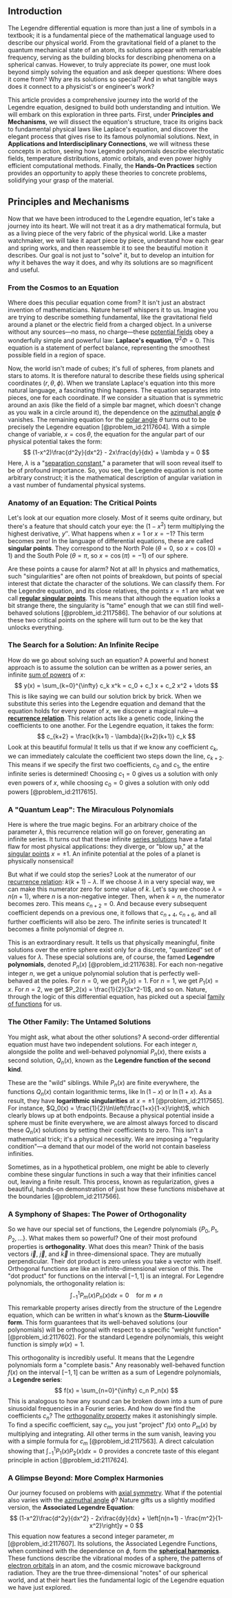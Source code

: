 ## Introduction
The Legendre differential equation is more than just a line of symbols in a textbook; it is a fundamental piece of the mathematical language used to describe our physical world. From the gravitational field of a planet to the quantum mechanical state of an atom, its solutions appear with remarkable frequency, serving as the building blocks for describing phenomena on a spherical canvas. However, to truly appreciate its power, one must look beyond simply solving the equation and ask deeper questions: Where does it come from? Why are its solutions so special? And in what tangible ways does it connect to a physicist's or engineer's work?

This article provides a comprehensive journey into the world of the Legendre equation, designed to build both understanding and intuition. We will embark on this exploration in three parts.
First, under **Principles and Mechanisms**, we will dissect the equation's structure, trace its origins back to fundamental physical laws like Laplace's equation, and discover the elegant process that gives rise to its famous polynomial solutions.
Next, in **Applications and Interdisciplinary Connections**, we will witness these concepts in action, seeing how Legendre polynomials describe electrostatic fields, temperature distributions, atomic orbitals, and even power highly efficient computational methods.
Finally, the **Hands-On Practices** section provides an opportunity to apply these theories to concrete problems, solidifying your grasp of the material.

## Principles and Mechanisms

Now that we have been introduced to the Legendre equation, let's take a journey into its heart. We will not treat it as a dry mathematical formula, but as a living piece of the very fabric of the physical world. Like a master watchmaker, we will take it apart piece by piece, understand how each gear and spring works, and then reassemble it to see the beautiful motion it describes. Our goal is not just to "solve" it, but to develop an intuition for *why* it behaves the way it does, and why its solutions are so magnificent and useful.

### From the Cosmos to an Equation

Where does this peculiar equation come from? It isn't just an abstract invention of mathematicians. Nature herself whispers it to us. Imagine you are trying to describe something fundamental, like the gravitational field around a planet or the electric field from a charged object. In a universe without any sources—no mass, no charge—these [potential fields](@article_id:142531) obey a wonderfully simple and powerful law: **Laplace's equation**, $\nabla^2 \Phi = 0$. This equation is a statement of perfect balance, representing the smoothest possible field in a region of space.

Now, the world isn't made of cubes; it's full of spheres, from planets and stars to atoms. It is therefore natural to describe these fields using spherical coordinates $(r, \theta, \phi)$. When we translate Laplace's equation into this more natural language, a fascinating thing happens. The equation separates into pieces, one for each coordinate. If we consider a situation that is symmetric around an axis (like the field of a simple bar magnet, which doesn't change as you walk in a circle around it), the dependence on the [azimuthal angle](@article_id:163517) $\phi$ vanishes. The remaining equation for the [polar angle](@article_id:175188) $\theta$ turns out to be precisely the Legendre equation [@problem_id:2117604]. With a simple change of variable, $x = \cos\theta$, the equation for the angular part of our physical potential takes the form:
$$ (1-x^2)\frac{d^2y}{dx^2} - 2x\frac{dy}{dx} + \lambda y = 0 $$
Here, $\lambda$ is a "[separation constant](@article_id:174776)," a parameter that will soon reveal itself to be of profound importance. So, you see, the Legendre equation is not some arbitrary construct; it is the mathematical description of angular variation in a vast number of fundamental physical systems.

### Anatomy of an Equation: The Critical Points

Let's look at our equation more closely. Most of it seems quite ordinary, but there's a feature that should catch your eye: the $(1-x^2)$ term multiplying the highest derivative, $y''$. What happens when $x=1$ or $x=-1$? This term becomes zero! In the language of differential equations, these are called **singular points**. They correspond to the North Pole ($\theta=0$, so $x=\cos(0)=1$) and the South Pole ($\theta=\pi$, so $x=\cos(\pi)=-1$) of our sphere.

Are these points a cause for alarm? Not at all! In physics and mathematics, such "singularities" are often not points of breakdown, but points of special interest that dictate the character of the solutions. We can classify them. For the Legendre equation, and its close relatives, the points $x=\pm 1$ are what we call **[regular singular points](@article_id:164854)**. This means that although the equation looks a bit strange there, the singularity is "tame" enough that we can still find well-behaved solutions [@problem_id:2117586]. The behavior of our solutions at these two critical points on the sphere will turn out to be the key that unlocks everything.

### The Search for a Solution: An Infinite Recipe

How do we go about solving such an equation? A powerful and honest approach is to assume the solution can be written as a power series, an infinite [sum of powers](@article_id:633612) of $x$:
$$ y(x) = \sum_{k=0}^{\infty} c_k x^k = c_0 + c_1 x + c_2 x^2 + \dots $$
This is like saying we can build our solution brick by brick. When we substitute this series into the Legendre equation and demand that the equation holds for every power of $x$, we discover a magical rule—a **[recurrence relation](@article_id:140545)**. This relation acts like a genetic code, linking the coefficients to one another. For the Legendre equation, it takes the form:
$$ c_{k+2} = \frac{k(k+1) - \lambda}{(k+2)(k+1)} c_k $$
Look at this beautiful formula! It tells us that if we know any coefficient $c_k$, we can immediately calculate the coefficient two steps down the line, $c_{k+2}$. This means if we specify the first two coefficients, $c_0$ and $c_1$, the entire infinite series is determined! Choosing $c_1=0$ gives us a solution with only even powers of $x$, while choosing $c_0=0$ gives a solution with only odd powers [@problem_id:2117615].

### A "Quantum Leap": The Miraculous Polynomials

Here is where the true magic begins. For an arbitrary choice of the parameter $\lambda$, this recurrence relation will go on forever, generating an infinite series. It turns out that these infinite [series solutions](@article_id:170060) have a fatal flaw for most physical applications: they diverge, or "blow up," at the [singular points](@article_id:266205) $x = \pm 1$. An infinite potential at the poles of a planet is physically nonsensical!

But what if we could stop the series? Look at the numerator of our [recurrence relation](@article_id:140545): $k(k+1) - \lambda$. If we choose $\lambda$ in a very special way, we can make this numerator zero for some value of $k$. Let's say we choose $\lambda = n(n+1)$, where $n$ is a non-negative integer. Then, when $k=n$, the numerator becomes zero. This means $c_{n+2} = 0$. And because every subsequent coefficient depends on a previous one, it follows that $c_{n+4}$, $c_{n+6}$, and all further coefficients will also be zero. The infinite series is truncated! It becomes a finite polynomial of degree $n$.

This is an extraordinary result. It tells us that physically meaningful, finite solutions over the entire sphere exist only for a discrete, "quantized" set of values for $\lambda$. These special solutions are, of course, the famed **Legendre polynomials**, denoted $P_n(x)$ [@problem_id:2117638]. For each non-negative integer $n$, we get a unique polynomial solution that is perfectly well-behaved at the poles. For $n=0$, we get $P_0(x)=1$. For $n=1$, we get $P_1(x)=x$. For $n=2$, we get $P_2(x) = \frac{1}{2}(3x^2-1)$, and so on. Nature, through the logic of this differential equation, has picked out a special [family of functions](@article_id:136955) for us.

### The Other Family: The Untamed Solutions

You might ask, what about the other solutions? A second-order differential equation must have two independent solutions. For each integer $n$, alongside the polite and well-behaved polynomial $P_n(x)$, there exists a second solution, $Q_n(x)$, known as the **Legendre function of the second kind**.

These are the "wild" siblings. While $P_n(x)$ are finite everywhere, the functions $Q_n(x)$ contain logarithmic terms, like $\ln(1-x)$ or $\ln(1+x)$. As a result, they have **logarithmic singularities** at $x=\pm 1$ [@problem_id:2117565]. For instance, $Q_0(x) = \frac{1}{2}\ln\left(\frac{1+x}{1-x}\right)$, which clearly blows up at both endpoints. Because a physical potential inside a sphere must be finite everywhere, we are almost always forced to discard these $Q_n(x)$ solutions by setting their coefficients to zero. This isn't a mathematical trick; it's a physical necessity. We are imposing a "regularity condition"—a demand that our model of the world not contain baseless infinities.

Sometimes, as in a hypothetical problem, one might be able to cleverly combine these singular functions in such a way that their infinities cancel out, leaving a finite result. This process, known as regularization, gives a beautiful, hands-on demonstration of just how these functions misbehave at the boundaries [@problem_id:2117566].

### A Symphony of Shapes: The Power of Orthogonality

So we have our special set of functions, the Legendre polynomials $\{P_0, P_1, P_2, \dots \}$. What makes them so powerful? One of their most profound properties is **orthogonality**. What does this mean? Think of the basis vectors $\vec{i}$, $\vec{j}$, and $\vec{k}$ in three-dimensional space. They are mutually perpendicular. Their dot product is zero unless you take a vector with itself. Orthogonal functions are like an infinite-dimensional version of this. The "dot product" for functions on the interval $[-1, 1]$ is an integral. For Legendre polynomials, the orthogonality relation is:
$$ \int_{-1}^{1} P_m(x) P_n(x) dx = 0 \quad \text{for } m \neq n $$
This remarkable property arises directly from the structure of the Legendre equation, which can be written in what's known as the **Sturm-Liouville form**. This form guarantees that its well-behaved solutions (our polynomials) will be orthogonal with respect to a specific "weight function" [@problem_id:2117602]. For the standard Legendre polynomials, this weight function is simply $w(x)=1$.

This orthogonality is incredibly useful. It means that the Legendre polynomials form a "complete basis." Any reasonably well-behaved function $f(x)$ on the interval $[-1, 1]$ can be written as a sum of Legendre polynomials, a **Legendre series**:
$$ f(x) = \sum_{n=0}^{\infty} c_n P_n(x) $$
This is analogous to how any sound can be broken down into a sum of pure sinusoidal frequencies in a Fourier series. And how do we find the coefficients $c_n$? The [orthogonality property](@article_id:267513) makes it astonishingly simple. To find a specific coefficient, say $c_m$, you just "project" $f(x)$ onto $P_m(x)$ by multiplying and integrating. All other terms in the sum vanish, leaving you with a simple formula for $c_m$ [@problem_id:2117563]. A direct calculation showing that $\int_{-1}^1 P_1(x)P_2(x)dx = 0$ provides a concrete taste of this elegant principle in action [@problem_id:2117624].

### A Glimpse Beyond: More Complex Harmonies

Our journey focused on problems with [axial symmetry](@article_id:172839). What if the potential also varies with the [azimuthal angle](@article_id:163517) $\phi$? Nature gifts us a slightly modified version, the **Associated Legendre Equation**:
$$ (1-x^2)\frac{d^2y}{dx^2} - 2x\frac{dy}{dx} + \left[n(n+1) - \frac{m^2}{1-x^2}\right]y = 0 $$
This equation now features a second integer parameter, $m$ [@problem_id:2117607]. Its solutions, the Associated Legendre Functions, when combined with the dependence on $\phi$, form the **[spherical harmonics](@article_id:155930)**. These functions describe the vibrational modes of a sphere, the patterns of [electron orbitals](@article_id:157224) in an atom, and the cosmic microwave background radiation. They are the true three-dimensional "notes" of our spherical world, and at their heart lies the fundamental logic of the Legendre equation we have just explored.
